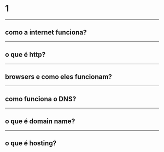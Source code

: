 # 1
---
## como a internet funciona?
---
## o que é http?
---
## browsers e como eles funcionam?
---
## como funciona o DNS?
---
## o que é domain name?
---
## o que é hosting?